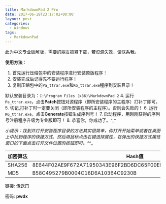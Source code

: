 ```yaml
---
title: MarkdownPad 2 Pro
date: 2017-06-18T23:17:02+00:00
layout: post
categories:
  - Windows
tags:
  - MarkdownPad
---
```


此为中文专业破解版，需要的朋友抓紧下载，若资源失效，请联系我。

**使用方法**：
<!--more-->
1. 首先运行压缩包中的安装程序进行安装原版程序！
1. 安装完成后记得先不要运行程序！
1. 复制压缩包中的`Pa_ttrar.exe`和`KG_ttrar.exe`程序到安装目录！

默认安装目录为：`C:\Program Files (x86)\MarkdownPad 2`
4. 运行`Pa_ttrar.exe`，点击**Patch**按钮对源程序（即所安装程序的主程序）打补丁即可。
5. 切记,打补丁时一定要关闭（即所安装程序的主程序）。否则会失败的！
6. 运行`KG_ttrar.exe`，点击**Generate**按钮生成序列号！
7. 启动程序，用刚刚获得的序列号注册程序升级为专业版即可！
8. 恭喜你，你成功了。^_^

_小提示：找到并打开安装程序目录的方法其实很简单，你打开开始菜单或者在桌面上中找到程序的快捷方式，然后用鼠标点击右键选择属性，在弹出的快捷方式属性窗口的下面点击打开文件位置的按钮即可。^_^_

| 加密算法|  Hash值|
|---------|--------|
| SHA256 | 8E644F02AE9F672A71950343E96F2BD6DC65F00EFA1C9D2BB99486BD118591C5|
| MD5   | B58C495279B0004C16D6A10364C9230B|

链接: [传送门](https://pan.baidu.com/s/1kVLtOEz)

密码: **pwdx**